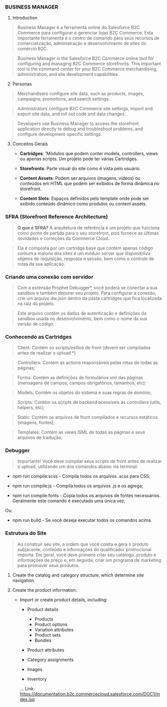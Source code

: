 ### BUSINESS MANAGER

1. Introduction

> Business Manager é a ferramenta online do Salesforce B2C Commerce para configurar e gerenciar lojas B2C Commerce. Esta importante ferramenta é o centro de comando para seus recursos de comercialização, administração e desenvolvimento de sites do comércio B2C.

> Business Manager is the Salesforce B2C Commerce online tool for configuring and managing B2C Commerce storefronts. This important tool is the command center for your B2C Commerce merchandising, administration, and site development capabilities.

2. Personas

> Merchandisers configure site data, such as products, images, campaigns, promotions, and search settings.

> Administrators configure B2C Commerce site settings, import and export site data, and roll out code and data changes.

> Developers use Business Manager to access the storefront application directly to debug and troubleshoot problems, and configure development-specific settings.

3. Conceitos Gerais

    - **Cartridges**: 'Módulos que podem conter models, controllers, views ou apenas scripts. Um projeto pode ter várias Cartridges.
    
    - **Storefronts**: Parte visual do site como é vista pelo usuário.
    
    - **Content Assets**: Podem ser arquivos (imagens, vídeos) ou conteúdos em HTML que podem ser exibidos de forma dinâmica no storefront.
    
    - **Content Slots**: Espaços definidos pelo template onde pode ser exibido conteúdo dinâmico como produtos ou content assets.
    
### SFRA (Storefront Reference Architecture)

> **O que é SFRA?** A arquitetura de referência é um projeto que funciona como ponto de partida para o seu storefront, pois fornece as últimas novidades e correções da Commerce Cloud.

> Ela é composta por um cartridge base que contém apenas código comum a maioria dos sites e um módulo server que disponibiliza objetos de requisição, resposta e sessão, bem como o controle de rotas da sua aplicação.

### Criando uma conexão com servidor

> Com a extensão Prophet Debugger*, você poderá se conectar a sua sandbox e também depurar seu projeto. Para configurar a conexão, crie um arquivo dw.json dentro da pasta cartridges que fica localizada na raiz do projeto.

> Este arquivo contém os dados de autenticação e definições da sandbox usada no desenvolvimento, bem como o nome da sua versão de código.

### Conhecendo as Cartridges

> Client: Contém os scripts/estilos de front (devem ser compilados antes de realizar o upload *)

> Controllers: Contém as actions responsáveis pelas rotas de todas as páginas;

> Forms: Contém as definições de formulários xml das páginas (mensagens de campos, campos obrigatórios, tamanhos, etc);

> Models: Contém os objetos do sistema e suas regras de domínio;

> Scripts: Contém os scripts de backend acessíveis às controllers (utils, helpers, etc);

> Static: Contém os arquivos de front compilados e recursos estáticos (imagens, fontes);

> Templates: Contém as views ISML de todas as páginas e seus arquivos de tradução;

### Debugger

> Importante! Você deve compilar seus scripts de front antes de realizar o upload, utilizando um dos comandos abaixo via terminal:


  - npm run compile:scss - Compila todos os arquivos .scss para CSS;
  
  - npm run compile:js - Compila todos os arquivos .js e os agrega;
  
  - npm run compile:fonts - Copia todos os arquivos de fontes necessários. Geralmente este comando é executado uma única vez;
  
  Ou:
  
  - npm run build - Se você deseja executar todos os comandos acima.
  
### Estrutura do Site

> Ao construir seu site, a ordem que você coleta e gera o produto subjacente, conteúdo e informações do qualificador promocional importa. Em geral, você deve primeiro criar seu catálogo, produto e informações de preço e, em seguida, criar um programa de marketing para promover seus produtos.

1. Create the catalog and category structure, which determine site navigation.


2. Create the product information.
   - Import or create product details, including:
      * Product details       
        * Products
        * Product options
        * Variation attributes
        * Product sets
        * Bundles
        
      * Product attributes
      * Category assignments
      * Images
      * Inventory
      
      ... Link: https://documentation.b2c.commercecloud.salesforce.com/DOC1/index.jsp

